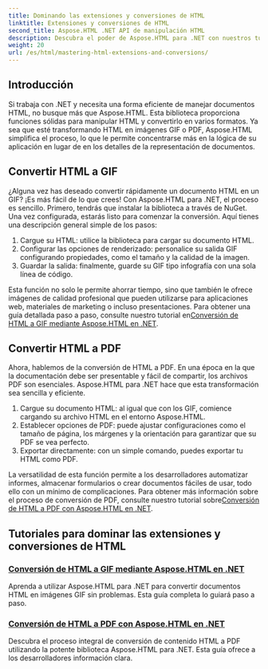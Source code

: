 ```yaml
---
title: Dominando las extensiones y conversiones de HTML
linktitle: Extensiones y conversiones de HTML
second_title: Aspose.HTML .NET API de manipulación HTML
description: Descubra el poder de Aspose.HTML para .NET con nuestros tutoriales sobre cómo convertir HTML a GIF y PDF. Transforme sus documentos sin esfuerzo.
weight: 20
url: /es/html/mastering-html-extensions-and-conversions/
---
```

## Introducción

Si trabaja con .NET y necesita una forma eficiente de manejar documentos HTML, no busque más que Aspose.HTML. Esta biblioteca proporciona funciones sólidas para manipular HTML y convertirlo en varios formatos. Ya sea que esté transformando HTML en imágenes GIF o PDF, Aspose.HTML simplifica el proceso, lo que le permite concentrarse más en la lógica de su aplicación en lugar de en los detalles de la representación de documentos.

## Convertir HTML a GIF
¿Alguna vez has deseado convertir rápidamente un documento HTML en un GIF? ¡Es más fácil de lo que crees! Con Aspose.HTML para .NET, el proceso es sencillo. Primero, tendrás que instalar la biblioteca a través de NuGet. Una vez configurada, estarás listo para comenzar la conversión. Aquí tienes una descripción general simple de los pasos:

1. Cargue su HTML: utilice la biblioteca para cargar su documento HTML.
2. Configurar las opciones de renderizado: personalice su salida GIF configurando propiedades, como el tamaño y la calidad de la imagen.
3. Guardar la salida: finalmente, guarde su GIF tipo infografía con una sola línea de código.

 Esta función no solo le permite ahorrar tiempo, sino que también le ofrece imágenes de calidad profesional que pueden utilizarse para aplicaciones web, materiales de marketing o incluso presentaciones. Para obtener una guía detallada paso a paso, consulte nuestro tutorial en[Conversión de HTML a GIF mediante Aspose.HTML en .NET](./converting-html-to-gif/).

## Convertir HTML a PDF
Ahora, hablemos de la conversión de HTML a PDF. En una época en la que la documentación debe ser presentable y fácil de compartir, los archivos PDF son esenciales. Aspose.HTML para .NET hace que esta transformación sea sencilla y eficiente. 

1. Cargue su documento HTML: al igual que con los GIF, comience cargando su archivo HTML en el entorno Aspose.HTML.
2. Establecer opciones de PDF: puede ajustar configuraciones como el tamaño de página, los márgenes y la orientación para garantizar que su PDF se vea perfecto.
3. Exportar directamente: con un simple comando, puedes exportar tu HTML como PDF. 

La versatilidad de esta función permite a los desarrolladores automatizar informes, almacenar formularios o crear documentos fáciles de usar, todo ello con un mínimo de complicaciones. Para obtener más información sobre el proceso de conversión de PDF, consulte nuestro tutorial sobre[Conversión de HTML a PDF con Aspose.HTML en .NET](./converting-html-to-pdf/).

## Tutoriales para dominar las extensiones y conversiones de HTML
### [ Conversión de HTML a GIF mediante Aspose.HTML en .NET](./converting-html-to-gif/)
Aprenda a utilizar Aspose.HTML para .NET para convertir documentos HTML en imágenes GIF sin problemas. Esta guía completa lo guiará paso a paso.
### [Conversión de HTML a PDF con Aspose.HTML en .NET](./converting-html-to-pdf/)
Descubra el proceso integral de conversión de contenido HTML a PDF utilizando la potente biblioteca Aspose.HTML para .NET. Esta guía ofrece a los desarrolladores información clara.